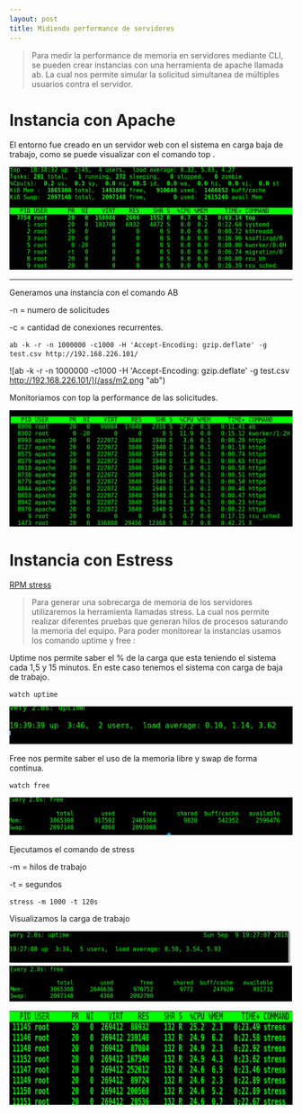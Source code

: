 ```yaml
---
layout: post
title: Midiendo performance de servidores
---
```


> Para medir la performance de memoria en servidores mediante CLI, se pueden crear instancias con una herramienta de apache llamada ab. La cual nos permite simular la solicitud simultanea de múltiples usuarios contra el servidor.


# Instancia con Apache

El entorno fue creado en un servidor web con el sistema en carga baja de trabajo, como se puede visualizar con el comando top .

![top](ass/m1.png "top")
___

Generamos una instancia con el comando AB

-n = numero de solicitudes 

-c = cantidad de conexiones recurrentes.

    ab -k -r -n 1000000 -c1000 -H 'Accept-Encoding: gzip.deflate' -g test.csv http://192.168.226.101/
    
 ![ab -k -r -n 1000000 -c1000 -H 'Accept-Encoding: gzip.deflate' -g test.csv http://192.168.226.101/](/ass/m2.png "ab")


Monitoriamos con top la performance de las solicitudes.

![top](ass/m3.png "top")


# Instancia con Estress

[RPM stress](https://rpmfind.net/linux/rpm2html/search.php?query=stress)

>Para generar una sobrecarga de memoria de los servidores utilizaremos la herramienta llamadas stress. 
>La cual nos permite realizar diferentes pruebas que generan hilos de procesos saturando la memoria del equipo.
>Para poder monitorear la instancias usamos los comando uptime y free :

Uptime nos permite saber el % de la carga que esta teniendo el sistema cada 1,5 y 15 minutos.
En este caso tenemos el sistema con carga de baja de trabajo.

    watch uptime
    
![uptime](ass/m6.png "uptime")
    
Free nos permite saber el uso de la memoria libre y swap de forma continua. 
 
    watch free

![free](ass/m5.png "free")

    
Ejecutamos el comando de stress

-m = hilos de trabajo 

-t = segundos

    stress -m 1000 -t 120s

Visualizamos la carga de trabajo

![loadmemo](ass/m7.png "stress")

![loadmemo](ass/m8.png "top")





    
    


